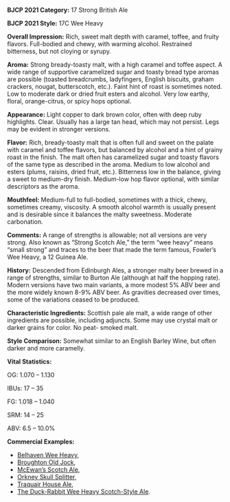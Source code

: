 <b>BJCP 2021 Category:</b> 17 Strong British Ale

<b>BJCP 2021 Style:</b> 17C Wee Heavy

<b>Overall Impression:</b> Rich, sweet malt depth with caramel,
toffee, and fruity flavors. Full-bodied and chewy, with warming
alcohol. Restrained bitterness, but not cloying or syrupy.

<b>Aroma:</b> Strong bready-toasty malt, with a high caramel and
toffee aspect. A wide range of supportive caramelized sugar and
toasty bread type aromas are possible (toasted breadcrumbs,
ladyfingers, English biscuits, graham crackers, nougat,
butterscotch, etc.). Faint hint of roast is sometimes noted. Low
to moderate dark or dried fruit esters and alcohol. Very low
earthy, floral, orange-citrus, or spicy hops optional.

<b>Appearance:</b> Light copper to dark brown color, often with
deep ruby highlights. Clear. Usually has a large tan head, which
may not persist. Legs may be evident in stronger versions.

<b>Flavor:</b> Rich, bready-toasty malt that is often full and sweet
on the palate with caramel and toffee flavors, but balanced by
alcohol and a hint of grainy roast in the finish. The malt often
has caramelized sugar and toasty flavors of the same type as
described in the aroma. Medium to low alcohol and esters
(plums, raisins, dried fruit, etc.). Bitterness low in the balance,
giving a sweet to medium-dry finish. Medium-low hop flavor
optional, with similar descriptors as the aroma.

<b>Mouthfeel:</b> Medium-full to full-bodied, sometimes with a
thick, chewy, sometimes creamy, viscosity. A smooth alcohol
warmth is usually present and is desirable since it balances the
malty sweetness. Moderate carbonation.

<b>Comments:</b> A range of strengths is allowable; not all versions
are very strong. Also known as “Strong Scotch Ale,” the term
“wee heavy” means “small strong” and traces to the beer that
made the term famous, Fowler’s Wee Heavy, a 12 Guinea Ale.

<b>History:</b> Descended from Edinburgh Ales, a stronger malty
beer brewed in a range of strengths, similar to Burton Ale
(although at half the hopping rate). Modern versions have two
main variants, a more modest 5% ABV beer and the more
widely known 8-9% ABV beer. As gravities decreased over
times, some of the variations ceased to be produced.

<b>Characteristic Ingredients:</b> Scottish pale ale malt, a wide
range of other ingredients are possible, including adjuncts.
Some may use crystal malt or darker grains for color. No peat-
smoked malt.

<b>Style Comparison:</b> Somewhat similar to an English Barley
Wine, but often darker and more caramelly.

<b>Vital Statistics:</b>

OG: 1.070 – 1.130

IBUs: 17 – 35

FG: 1.018 – 1.040

SRM: 14 – 25

ABV: 6.5 – 10.0%

<b>Commercial Examples:</b>
- [Belhaven Wee Heavy](https://untappd.com/b/belhaven-brewery-90-wee-heavy/404110),
- [Broughton Old Jock](https://untappd.com/b/broughton-ales-old-jock/1901),
- [McEwan’s Scotch Ale](https://untappd.com/b/eagle-brewery-formerly-charles-wells-mcewan-s-scotch-ale/24727),
- [Orkney Skull Splitter](https://untappd.com/b/orkney-brewery-skull-splitter/3108),
- [Traquair House Ale](https://untappd.com/b/traquair-house-brewery-house-ale/2245),
- [The Duck-Rabbit Wee Heavy Scotch-Style Ale](https://untappd.com/b/the-duck-rabbit-craft-brewery-wee-heavy-scotch-style-ale/9566).
